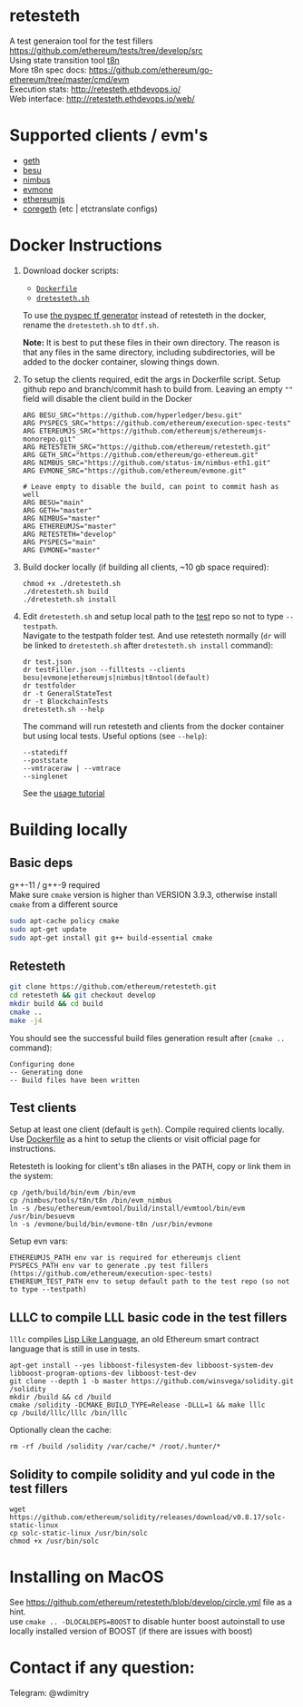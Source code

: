 # retesteth

A test generaion tool for the test fillers https://github.com/ethereum/tests/tree/develop/src  
Using state transition tool [t8n](https://ethereum-tests.readthedocs.io/en/latest/t8ntool-ref.html)  
More t8n spec docs: https://github.com/ethereum/go-ethereum/tree/master/cmd/evm  
Execution stats: http://retesteth.ethdevops.io/  
Web interface: http://retesteth.ethdevops.io/web/

# Supported clients / evm's
- [geth](https://github.com/ethereum/go-ethereum)   
- [besu](https://github.com/hyperledger/besu)   
- [nimbus](https://github.com/status-im/nimbus-eth1)  
- [evmone](https://github.com/ethereum/evmone.git)  
- [ethereumjs](https://github.com/ethereumjs/ethereumjs-monorepo.git)  
- [coregeth](https://github.com/etclabscore/core-geth) (etc | etctranslate configs)  

# Docker Instructions

1. Download docker scripts: 
   - [`Dockerfile`](https://raw.githubusercontent.com/ethereum/retesteth/develop/Dockerfile)
   - [`dretesteth.sh`](https://raw.githubusercontent.com/ethereum/retesteth/develop/dretesteth.sh)

   To use [the pyspec tf generator]() instead of retesteth in the docker, rename the `dretesteth.sh` to `dtf.sh`.
   
   **Note:** It is best to put these files in their own directory.
   The reason is that any files in the same directory, including subdirectories, will be added to the docker container, slowing things down.

1. To setup the clients required, edit the args in Dockerfile script.
   Setup github repo and branch/commit hash to build from. Leaving an empty `""` field will disable the client build in the Docker

   ```
   ARG BESU_SRC="https://github.com/hyperledger/besu.git"
   ARG PYSPECS_SRC="https://github.com/ethereum/execution-spec-tests"
   ARG ETEREUMJS_SRC="https://github.com/ethereumjs/ethereumjs-monorepo.git"
   ARG RETESTETH_SRC="https://github.com/ethereum/retesteth.git"
   ARG GETH_SRC="https://github.com/ethereum/go-ethereum.git"
   ARG NIMBUS_SRC="https://github.com/status-im/nimbus-eth1.git"
   ARG EVMONE_SRC="https://github.com/ethereum/evmone.git"

   # Leave empty to disable the build, can point to commit hash as well
   ARG BESU="main"
   ARG GETH="master"
   ARG NIMBUS="master"
   ARG ETHEREUMJS="master"
   ARG RETESTETH="develop"
   ARG PYSPECS="main"
   ARG EVMONE="master"
   ```

1. Build docker locally (if building all clients, ~10 gb space required):

   ```
   chmod +x ./dretesteth.sh
   ./dretesteth.sh build
   ./dretesteth.sh install
   ```

1. Edit `dretesteth.sh` and setup local path to the [test](https://github.com/ethereum/tests) repo so not to type `--testpath`.  
   Navigate to the testpath folder test. And use retesteth normally (`dr` will be linked to `dretesteth.sh` after `dretesteth.sh install` command):

   ```
   dr test.json
   dr testFiller.json --filltests --clients besu|evmone|ethereumjs|nimbus|t8ntool(default)
   dr testfolder
   dr -t GeneralStateTest
   dr -t BlockchainTests
   dretesteth.sh --help
   ```

   The command will run retesteth and clients from the docker container but using local tests.
   Useful options (see `--help`):

   ```
   --statediff
   --poststate
   --vmtraceraw | --vmtrace
   --singlenet
   ```

   See the [usage tutorial](https://ethereum-tests.readthedocs.io/en/latest/retesteth-tutorial.html)

# Building locally

## Basic deps
g++-11 / g++-9 required  
Make sure `cmake` version is higher than VERSION 3.9.3, otherwise install `cmake` from a different source

```sh
sudo apt-cache policy cmake
sudo apt-get update
sudo apt-get install git g++ build-essential cmake
```

## Retesteth

```sh
git clone https://github.com/ethereum/retesteth.git
cd retesteth && git checkout develop
mkdir build && cd build
cmake ..
make -j4
```

You should see the successful build files generation result after (`cmake ..` command): 
```
Configuring done
-- Generating done
-- Build files have been written 
```


## Test clients

Setup at least one client (default is `geth`).
Compile required clients locally.
Use [Dockerfile](https://github.com/ethereum/retesteth/blob/develop/Dockerfile) as a hint to setup the clients or visit official page for instructions.

Retesteth is looking for client's t8n aliases in the PATH, copy or link them in the system:
```
cp /geth/build/bin/evm /bin/evm
cp /nimbus/tools/t8n/t8n /bin/evm_nimbus
ln -s /besu/ethereum/evmtool/build/install/evmtool/bin/evm /usr/bin/besuevm
ln -s /evmone/build/bin/evmone-t8n /usr/bin/evmone
```

Setup evn vars: 
```
ETHEREUMJS_PATH env var is required for ethereumjs client
PYSPECS_PATH env var to generate .py test fillers (https://github.com/ethereum/execution-spec-tests)
ETHEREUM_TEST_PATH env to setup default path to the test repo (so not to type --testpath)
```

## LLLC to compile LLL basic code in the test fillers

`lllc` compiles [Lisp Like Language](https://media.consensys.net/an-introduction-to-lll-for-ethereum-smart-contract-development-e26e38ea6c23), an old Ethereum smart contract language that is still in use in tests.

```
apt-get install --yes libboost-filesystem-dev libboost-system-dev libboost-program-options-dev libboost-test-dev
git clone --depth 1 -b master https://github.com/winsvega/solidity.git /solidity
mkdir /build && cd /build
cmake /solidity -DCMAKE_BUILD_TYPE=Release -DLLL=1 && make lllc
cp /build/lllc/lllc /bin/lllc
```

Optionally clean the cache:
```
rm -rf /build /solidity /var/cache/* /root/.hunter/*  
```

## Solidity to compile solidity and yul code in the test fillers
```
wget https://github.com/ethereum/solidity/releases/download/v0.8.17/solc-static-linux
cp solc-static-linux /usr/bin/solc
chmod +x /usr/bin/solc
```

# Installing on MacOS
See https://github.com/ethereum/retesteth/blob/develop/circle.yml file as a hint.  
use `cmake .. -DLOCALDEPS=BOOST` to disable hunter boost autoinstall to use locally installed version of BOOST (if there are issues with boost)

# Contact if any question:
Telegram: @wdimitry
